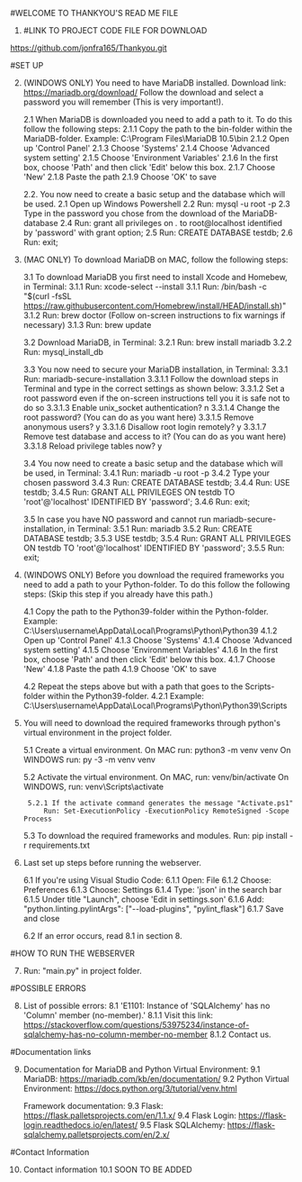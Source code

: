 #WELCOME TO THANKYOU'S READ ME FILE

1. #LINK TO PROJECT CODE FILE FOR DOWNLOAD

https://github.com/jonfra165/Thankyou.git

#SET UP

2.  (WINDOWS ONLY) You need to have MariaDB installed.
    Download link: https://mariadb.org/download/
    Follow the download and select a password you will remember (This is very important!).

    2.1 When MariaDB is downloaded you need to add a path to it. To do this follow the following steps:
        2.1.1 Copy the path to the bin-folder within the MariaDB-folder.
            Example: C:\Program Files\MariaDB 10.5\bin
        2.1.2 Open up 'Control Panel'
        2.1.3 Choose 'Systems'
        2.1.4 Choose 'Advanced system setting'
        2.1.5 Choose 'Environment Variables'
        2.1.6 In the first box, choose 'Path' and then click 'Edit' below this box.
        2.1.7 Choose 'New'
        2.1.8 Paste the path
        2.1.9 Choose 'OK' to save

    2.2. You now need to create a basic setup and the database which will be used.
        2.1 Open up Windows Powershell
        2.2 Run: mysql -u root -p
        2.3 Type in the password you chose from the download of the MariaDB-database
        2.4 Run: grant all privileges on *.* to root@localhost identified by 'password' with grant option;
        2.5 Run: CREATE DATABASE testdb;
        2.6 Run: exit;

3. (MAC ONLY) To download MariaDB on MAC, follow the following steps:

    3.1 To download MariaDB you first need to install Xcode and Homebew, in Terminal:
        3.1.1 Run: xcode-select --install
        3.1.1 Run: /bin/bash -c "$(curl -fsSL https://raw.githubusercontent.com/Homebrew/install/HEAD/install.sh)"
        3.1.2 Run: brew doctor (Follow on-screen instructions to fix warnings if necessary)
        3.1.3 Run: brew update

    3.2 Download MariaDB, in Terminal:
        3.2.1 Run: brew install mariadb
        3.2.2 Run: mysql_install_db
    
    3.3 You now need to secure your MariaDB installation, in Terminal:
        3.3.1 Run: mariadb-secure-installation
            3.3.1.1 Follow the download steps in Terminal and type in the correct settings as shown below:
                3.3.1.2 Set a root password even if the on-screen instructions tell you it is safe not to do so
                3.3.1.3 Enable unix_socket authentication? n
                3.3.1.4 Change the root password? (You can do as you want here)
                3.3.1.5 Remove anonymous users? y
                3.3.1.6 Disallow root login remotely? y
                3.3.1.7 Remove test database and access to it? (You can do as you want here)
                3.3.1.8 Reload privilege tables now? y

    3.4 You now need to create a basic setup and the database which will be used, in Terminal:
        3.4.1 Run: mariadb -u root -p 
        3.4.2 Type your chosen password
        3.4.3 Run: CREATE DATABASE testdb;
        3.4.4 Run: USE testdb;
        3.4.5 Run: GRANT ALL PRIVILEGES ON testdb TO  'root'@'localhost'  IDENTIFIED  BY  'password';
        3.4.6 Run: exit;

    3.5 In case you have NO password and cannot run mariadb-secure-installation, in Terminal:
        3.5.1 Run: mariadb
        3.5.2 Run: CREATE DATABASE testdb;
        3.5.3 USE testdb;
        3.5.4 Run: GRANT ALL PRIVILEGES ON testdb TO  'root'@'localhost'  IDENTIFIED  BY  'password';
        3.5.5 Run: exit;
    
4. (WINDOWS ONLY) Before you download the required frameworks you need to add a path to your Python-folder. To do this follow the following steps: (Skip this step if you already have this path.)
    
    4.1 Copy the path to the Python39-folder within the Python-folder.
            Example: C:\Users\username\AppData\Local\Programs\Python\Python39
        4.1.2 Open up 'Control Panel'
        4.1.3 Choose 'Systems'
        4.1.4 Choose 'Advanced system setting'
        4.1.5 Choose 'Environment Variables'
        4.1.6 In the first box, choose 'Path' and then click 'Edit' below this box.
        4.1.7 Choose 'New'
        4.1.8 Paste the path
        4.1.9 Choose 'OK' to save
    
    4.2 Repeat the steps above but with a path that goes to the Scripts-folder within the Python39-folder.
        4.2.1 Example: C:\Users\username\AppData\Local\Programs\Python\Python39\Scripts

5. You will need to download the required frameworks through python's virtual environment in the project folder.

    5.1 Create a virtual environment.
        On MAC run: python3 -m venv venv
        On WINDOWS run: py -3 -m venv venv
        
    5.2 Activate the virtual environment.
        On MAC, run: venv/bin/activate
        On WINDOWS, run: venv\Scripts\activate

        5.2.1 If the activate command generates the message "Activate.ps1"
            Run: Set-ExecutionPolicy -ExecutionPolicy RemoteSigned -Scope Process

    5.3 To download the required frameworks and modules.
        Run: pip install -r requirements.txt

6. Last set up steps before running the webserver.

    6.1 If you're using Visual Studio Code:
        6.1.1 Open: File
        6.1.2 Choose: Preferences
        6.1.3 Choose: Settings
        6.1.4 Type: 'json' in the search bar
        6.1.5 Under title "Launch", choose 'Edit in settings.son'
        6.1.6 Add: "python.linting.pylintArgs": ["--load-plugins", "pylint_flask"]
        6.1.7 Save and close
    
    6.2 If an error occurs, read 8.1 in section 8. 

#HOW TO RUN THE WEBSERVER

7. Run: "main.py" in project folder.

#POSSIBLE ERRORS

8. List of possible errors:
    8.1 'E1101: Instance of 'SQLAlchemy' has no 'Column' member (no-member).' 
        8.1.1 Visit this link: https://stackoverflow.com/questions/53975234/instance-of-sqlalchemy-has-no-column-member-no-member
        8.1.2 Contact us.

#Documentation links

9. Documentation for MariaDB and Python Virtual Environment:
    9.1 MariaDB: https://mariadb.com/kb/en/documentation/
    9.2 Python Virtual Environment: https://docs.python.org/3/tutorial/venv.html

    Framework documentation:
    9.3 Flask: https://flask.palletsprojects.com/en/1.1.x/
    9.4 Flask Login: https://flask-login.readthedocs.io/en/latest/
    9.5 Flask SQLAlchemy: https://flask-sqlalchemy.palletsprojects.com/en/2.x/

#Contact Information

10. Contact information
    10.1 SOON TO BE ADDED